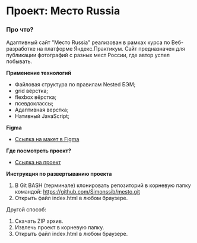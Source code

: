 # Проект: Место Russia

### Про что?
Адаптивный сайт "Место Russia" реализован в рамках курса по Веб-разработке на платформе Яндекс.Практикум.
Сайт предназначен для публикации фотографий с разных мест России, где автор успел побывать.


**Применение технологий**
* Файловая структура по правилам Nested БЭМ;
* grid вёрстка;
* flexbox вёрстка;
* псевдоклассы;
* Адаптивная верстка;
* Нативный JavaScript;

**Figma**

* [Ссылка на макет в Figma](https://www.figma.com/file/2cn9N9jSkmxD84oJik7xL7/JavaScript.-Sprint-4?node-id=0%3A1)

**Где посмотреть проект?**

* [Ссылка на проект](https://simonssib.github.io/mesto/)

**Инструкция по развертыванию проекта**

1. В Git BASH (терминале) клонировать репозиторий в корневую папку командой: https://github.com/Simonssib/mesto.git
2. Открыть файл index.html в любом браузере.

Другой способ:

1. Скачать ZIP архив.
2. Извлечь проект в корневую папку.
3. Открыть файл index.html в любом браузере.